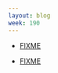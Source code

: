```yaml
---
layout: blog
week: 190
---
```


* [FIXME](https://lists.reproducible-builds.org/pipermail/rb-general/2018-December/001311.html)

* [FIXME](https://salsa.debian.org/lintian/lintian/commit/4aaab6b1c5dd2f4e6da498d15713180e4aa68c76)

